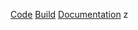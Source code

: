 [Code](Root/Code/Code.md)
[Build](Root/Build/Build.md)
[Documentation](Root/Documentation/Documentation.md)
z